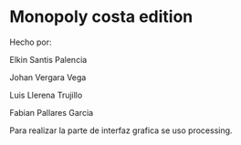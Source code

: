 # Monopoly costa edition

Hecho por:

Elkin Santis Palencia

Johan Vergara Vega

Luis Llerena Trujillo

Fabian Pallares Garcia

Para realizar la parte de interfaz grafica se uso processing.
